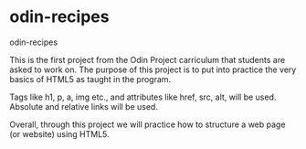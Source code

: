 # odin-recipes
odin-recipes

This is the first project from the Odin Project carriculum that students are asked to work on.
The purpose of this project is to put into practice the very basics of HTML5 as taught in the program.

Tags like h1, p, a, img etc., and attributes like href, src, alt, will be used. Absolute and relative links will be used.

Overall, through this project we will practice how to structure a web page (or website) using HTML5.